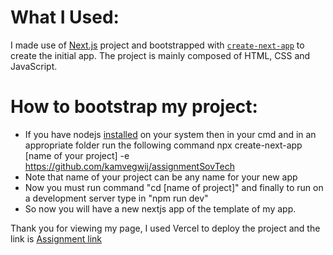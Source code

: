 # What I Used:
I made use of [Next.js](https://nextjs.org/) project and bootstrapped with [`create-next-app`](https://github.com/vercel/next.js/tree/canary/packages/create-next-app) to create the initial app.
The project is mainly composed of HTML, CSS and JavaScript.

# How to bootstrap my project:
- If you have nodejs [installed](https://nodejs.org/en/) on your system then in your cmd and in an appropriate folder run the following command
  npx create-next-app [name of your project] -e https://github.com/kamvegwij/assignmentSovTech
- Note that name of your project can be any name for your new app
- Now you must run command "cd [name of project]" and finally to run on a development server type in "npm run dev"
- So now you will have a new nextjs app of the template of my app.


Thank you for viewing my page, 
I used Vercel to deploy the project and the link is 
[Assignment link](https://assignment-sov-tech-ooozl20ik-kamvegwij.vercel.app/)
